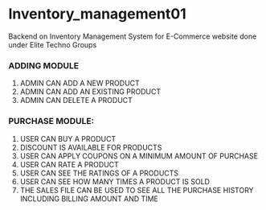 # Inventory_management01
Backend on Inventory Management System for E-Commerce website done under Elite Techno Groups
### ADDING MODULE

1. ADMIN CAN ADD A NEW PRODUCT
2. ADMIN CAN ADD AN EXISTING PRODUCT
3. ADMIN CAN DELETE A PRODUCT

### PURCHASE MODULE:
1. USER CAN BUY A PRODUCT
2. DISCOUNT IS AVAILABLE FOR PRODUCTS
3. USER CAN APPLY COUPONS ON A MINIMUM AMOUNT OF PURCHASE
4. USER CAN RATE A PRODUCT
5. USER CAN SEE THE RATINGS OF A PRODUCTS
6. USER CAN SEE HOW MANY TIMES A PRODUCT IS SOLD
7. THE SALES FILE CAN BE USED TO SEE ALL THE PURCHASE HISTORY INCLUDING BILLING AMOUNT AND TIME
